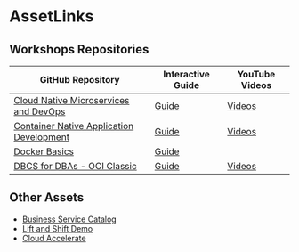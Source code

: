 # AssetLinks

## Workshops Repositories

| GitHub Repository | Interactive Guide | YouTube Videos |
| --- | --- | --- |
| [Cloud Native Microservices and DevOps](https://pcdavies.github.io/CloudNativeMicroservicesDevOps/workshops/microservices-devops/) | [Guide](https://launch.oracle.com/?cloudnative) | [Videos](https://www.youtube.com/playlist?list=PLPIzp-E1msrZhDmRUnNBSYY6LJ2yWh3Ro) |
| [Container Native Application Development](https://pcdavies.github.io/ContainerNativeAppDev/workshops/container-native-development/) | [Guide](https://launch.oracle.com/?container-native-development) | [Videos](https://www.youtube.com/playlist?list=PLPIzp-E1msrarZljayc5JwyrYA2vqWZJ_) |
| [Docker Basics](https://pcdavies.github.io/DockerBasics/workshops/docker/) | [Guide](https://confluence.oraclecorp.com/confluence/launch.oracle.com/?docker) | |
| [DBCS for DBAs - OCI Classic](https://pcdavies.github.io/DatabaseCloudServiceForDBAs/workshops/dbcs-dba/) | [Guide](https://go.oracle.com/dbcs_dba)|[Videos](https://www.youtube.com/playlist?list=PLPIzp-E1msraY4uP3orw4vtQrunzvbuxS)

## Other Assets

- [Business Service Catalog](https://launch.oracle.com/?ServiceCatalog)
- [Lift and Shift Demo](https://launch.oracle.com/?liftandshift)
- [Cloud Accelerate](https://launch.oracle.com/?fischerblock)
